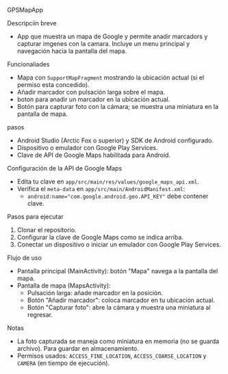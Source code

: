 GPSMapApp

Descripciin breve
- App que muestra un mapa de Google y permite anadir marcadors y capturar imgenes con la camara. Incluye un menu principal y navegación hacia la pantalla del mapa.

Funcionaliades
- Mapa con `SupportMapFragment` mostrando la ubicación actual (si el permiso esta concedido).
- Añadir marcador con pulsación larga sobre el mapa.
- boton para anadir un marcador en la ubicación actual.
- Botón para capturar foto con la cámara; se muestra una miniatura en la pantalla de mapa.

pasos
- Android Studio (Arctic Fox o superior) y SDK de Android configurado.
- Dispositivo o emulador con Google Play Services.
- Clave de API de Google Maps habilitada para Android.

Configuración de la API de Google Maps
- Edita tu clave en `app/src/main/res/values/google_maps_api.xml`.
- Verifica el `meta-data` en `app/src/main/AndroidManifest.xml`:
  - `android:name="com.google.android.geo.API_KEY"` debe contener clave.

Pasos para ejecutar
1) Clonar el repositorio.
2) Configurar la clave de Google Maps como se indica arriba.
3) Conectar un dispositivo o iniciar un emulador con Google Play Services.

Flujo de uso
- Pantalla principal (MainActivity): botón "Mapa" navega a la pantalla del mapa.
- Pantalla de mapa (MapsActivity):
  - Pulsación larga: añade marcador en la posición.
  - Botón "Añadir marcador": coloca marcador en tu ubicación actual.
  - Botón "Capturar foto": abre la cámara y muestra una miniatura al regresar.

Notas
- La foto capturada se maneja como miniatura en memoria (no se guarda archivo). Para guardar en almacenamiento.
- Permisos usados: `ACCESS_FINE_LOCATION`, `ACCESS_COARSE_LOCATION` y `CAMERA` (en tiempo de ejecución).